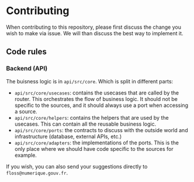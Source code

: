 # Contributing

When contributing to this repository, please first discuss the change you wish to make via issue. We will than discuss the best way to implement it.

## Code rules

### Backend (API)

The buisness logic is in `api/src/core`. Which is split in different parts:

- `api/src/core/usecases`: contains the usecases that are called by the router. This orchestrates the flow of business logic. It should not be specific to the sources, and it should always use a port when accessing a source.
- `api/src/core/helpers`: contains the helpers that are used by the usecases. This can contain all the reusable business logic.
- `api/src/core/ports`: the contracts to discuss with the outside world and infrastructure (database, external APIs, etc.)
- `api/src/core/adapters`: the implementations of the ports. This is the only place where we should have code specific to the sources for example.

If you wish, you can also send your suggestions directly to `floss@numerique.gouv.fr`.
